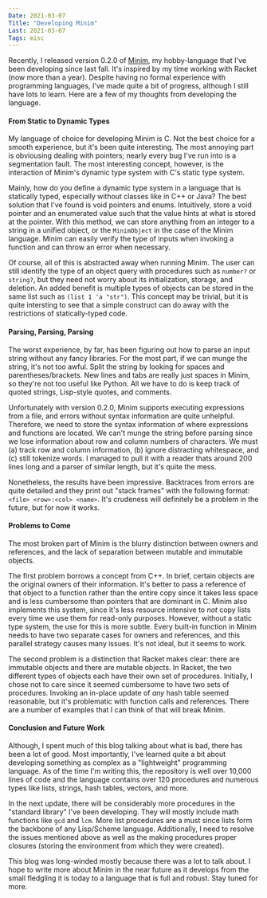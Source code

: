 ```yaml
---
Date: 2021-03-07
Title: "Developing Minim"
Last: 2021-03-07
Tags: misc
---
```


Recently, I released version 0.2.0 of [Minim](https://github.com/bksaiki/Minim), my hobby-language that I've been developing since last fall. It's inspired by my time working with Racket (now more than a year). Despite having no formal experience with programming languages, I've made quite a bit of progress, although I still have lots to learn. Here are a few of my thoughts from developing the language.

#### From Static to Dynamic Types

My language of choice for developing Minim is C. Not the best choice for a smooth experience, but it's been quite interesting. The most annoying part is obviousing dealing with pointers; nearly every bug I've run into is a segmentation fault. The most interesting concept, however, is the interaction of Minim's dynamic type system with C's static type system.

Mainly, how do you define a dynamic type system in a language that is statically typed, especially without classes like in C++ or Java? The best solution that I've found is void pointers and enums. Intuitively, store a void pointer and an enumerated value such that the value hints at what is stored at the pointer. With this method, we can store anything from an integer to a string in a unified object, or the `MinimObject` in the case of the Minim language. Minim can easily verify the type of inputs when invoking a function and can throw an error when necessary.

Of course, all of this is abstracted away when running Minim. The user can still identify the type of an object query with procedures such as `number?` or `string?`, but they need not worry about its initialization, storage, and deletion. An added benefit is multiple types of objects can be stored in the same list such as `(list 1 'a "str")`. This concept may be trivial, but it is quite intersting to see that a simple construct can do away with the restrictions of statically-typed code.

#### Parsing, Parsing, Parsing

The worst experience, by far, has been figuring out how to parse an input string without any fancy libraries. For the most part, if we can munge the string, it's not too awful. Split the string by looking for spaces and parentheses/brackets. New lines and tabs are really just spaces in Minim, so they're not too useful like Python. All we have to do is keep track of quoted strings, Lisp-style quotes, and comments.

Unfortunately with version 0.2.0, Minim supports executing expressions from a file, and errors without syntax information are quite unhelpful. Therefore, we need to store the syntax information of where expressions and functions are located. We can't munge the string before parsing since we lose information about row and column numbers of characters. We must (a) track row and column information, (b) ignore distracting whitespace, and (c) still tokenize words. I managed to pull it with a reader thats around 200 lines long and a parser of similar length, but it's quite the mess.

Nonetheless, the results have been impressive. Backtraces from errors are quite detailed and they print out "stack frames" with the following format: `<file> <row>:<col> <name>`. It's crudeness will definitely be a problem in the future, but for now it works.

#### Problems to Come

The most broken part of Minim is the blurry distinction between owners and references, and the lack of separation between mutable and immutable objects.

The first problem borrows a concept from C++. In brief, certain objects are the original owners of their information. It's better to pass a reference of that object to a function rather than the entire copy since it takes less space and is less cumbersome than pointers that are dominant in C. Minim also implements this system, since it's less resource intensive to _not_ copy lists every time we use them for read-only purposes. However, without a static type system, the use for this is more subtle. Every built-in function in Minim needs to have two separate cases for owners and references, and this parallel strategy causes many issues. It's not ideal, but it seems to work.

The second problem is a distinction that Racket makes clear: there are immutable objects and there are mutable objects. In Racket, the two different types of objects each have their own set of procedures. Initially, I chose not to care since it seemed cumbersome to have two sets of procedures. Invoking an in-place update of _any_ hash table seemed reasonable, but it's problematic with function calls and references. There are a number of examples that I can think of that will break Minim.

#### Conclusion and Future Work

Although, I spent much of this blog talking about what is bad, there has been a lot of good. Most importantly, I've learned quite a bit about developing something as complex as a "lightweight" programming language. As of the time I'm writing this, the repository is well over 10,000 lines of code and the language contains over 120 procedures and numerous types like lists, strings, hash tables, vectors, and more.

In the next update, there will be considerably more procedures in the "standard library" I've been developing. They will mostly include math functions like `gcd` and `lcm`. More list procedures are a must since lists form the backbone of any Lisp/Scheme language. Additionally, I need to resolve the issues mentioned above as well as the making procedures proper closures (storing the environment from which they were created).

This blog was long-winded mostly because there was a lot to talk about. I hope to write more about Minim in the near future as it develops from the small fledgling it is today to a language that is full and robust. Stay tuned for more.